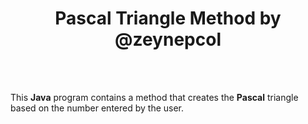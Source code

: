 <h1 align="center">Pascal Triangle Method by @zeynepcol</h1> 

<br></br>

This **Java** program contains a method that creates the **Pascal** triangle based on the number entered by the user.
